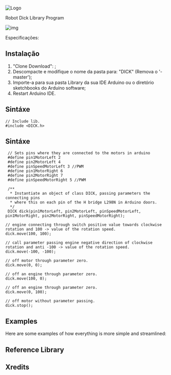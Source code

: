 ![Logo](#)

Robot Dick Library Program

![img]()

Especificações:


## Instalação

1. "Clone Download": ;
2. Descompacte e modifique o nome da pasta para: "DICK" (Remova o '-master');
3. Importe-a para sua pasta Library da sua IDE Arduino ou o diretório sketchbooks do Arduíno software;
4. Restart Arduino IDE.

## Sintáxe
```Arduino 
// Include lib.
#include <DICK.h>
```

## Sintáxe
```Arduino 
 // Sets pins where they are connected to the motors in arduino
 #define pin1MotorLeft 2
 #define pin2MotorLeft 4
 #define pinSpeedMotorLeft 3 //PWM
 #define pin1MotorRight 6
 #define pin2MotorRight 7
 #define pinSpeedMotorRight 5 //PWM

 /**
  * Instantiate an object of class DICK, passing parameters the connecting pins
  * where this on each pin of the H bridge L298N in Arduino doors.
  */ 
 DICK dick(pin1MotorLeft, pin2MotorLeft, pinSpeedMotorLeft, pin1MotorRight, pin2MotorRight, pinSpeedMotorRight);
```

```Arduino
// engine connecting through switch positive value towards clockwise rotation and 100 -> value of the rotation speed.
dick.move(100, 100);

// call parameter passing engine negative direction of clockwise rotation and anti -100 -> value of the rotation speed.
dick.move(-100, -100);

// off motor through parameter zero. 
dick.move(0, 0);

// off an engine through parameter zero.
dick.move(100, 0);

// off an engine through parameter zero.
dick.move(0, 100);

// off motor without parameter passing.
dick.stop();
```

## Examples
Here are some examples of how everything is more simple and streamlined:

## Reference Library

## Xredits
